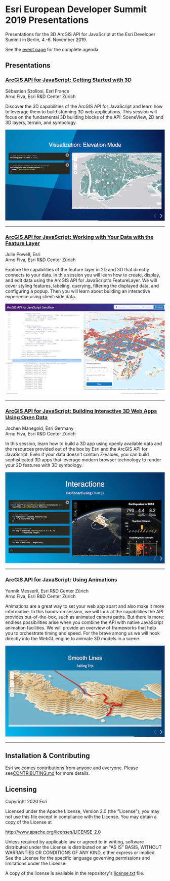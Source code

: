 # Esri European Developer Summit 2019 Presentations

Presentations for the 3D ArcGIS API for JavaScript at the Esri Developer Summit in Berlin, 4.-6. November 2019.

See the [event page](https://www.esri.com/en-us/about/events/devsummit-europe/agenda/agenda) for the complete agenda.

## Presentations

### [ArcGIS API for JavaScript: Getting Started with 3D](https://esri.github.io/devsummit-eu-2019-3D-jsapi/getting-started-with-3d.html)

Sébastien Szollosi, Esri France<br>
Arno Fiva, Esri R&D Center Zürich

Discover the 3D capabilities of the ArcGIS API for JavaScript and learn how to leverage them to build stunning 3D web applications. This session will focus on the fundamental 3D building blocks of the API: SceneView, 2D and 3D layers, terrain, and symbology.

[![Getting Started with 3D](https://github.com/esri/devsummit-eu-2019-3D-jsapi/raw/master/talks/images/thumbnail/getting-started-with-3d.png)](https://esri.github.io/devsummit-eu-2019-3D-jsapi/getting-started-with-3d.html)

---

### [ArcGIS API for JavaScript: Working with Your Data with the Feature Layer](https://esri.github.io/devsummit-eu-2019-3D-jsapi/working-with-feature-layers.html)

Julie Powell, Esri<br>
Arno Fiva, Esri R&D Center Zürich

Explore the capabilities of the feature layer in 2D and 3D that directly connects to your data. In this session you will learn how to create, display, and edit data using the ArcGIS API for JavaScript's FeatureLayer. We will cover styling features, labeling, querying, filtering the displayed data, and configuring a popup. Then you will learn about building an interactive experience using client-side data.

[![Working with Your Data with the Feature Layer](https://github.com/esri/devsummit-eu-2019-3D-jsapi/raw/master/talks/images/thumbnail/working-with-feature-layers.png)](https://esri.github.io/devsummit-eu-2019-3D-jsapi/working-with-feature-layers.html)

---

### [ArcGIS API for JavaScript: Building Interactive 3D Web Apps Using Open Data](https://esri.github.io/devsummit-eu-2019-3D-jsapi/building-web-apps.html)

Jochen Manegold, Esri Germany<br>
Arno Fiva, Esri R&D Center Zürich

In this session, learn how to build a 3D app using openly available data and the resources provided out of the box by Esri and the ArcGIS API for JavaScript. Even if your data doesn't contain Z-values, you can build sophisticated 3D apps that leverage modern browser technology to render your 2D features with 3D symbology.

[![Building Interactive 3D Web Apps Using Open Data](https://github.com/esri/devsummit-eu-2019-3D-jsapi/raw/master/talks/images/thumbnail/building-web-apps.png)](https://esri.github.io/devsummit-eu-2019-3D-jsapi/building-web-apps.html)

---

### [ArcGIS API for JavaScript: Using Animations](https://esri.github.io/devsummit-eu-2019-3D-jsapi/using-animations.html)

Yannik Messerli, Esri R&D Center Zürich<br>
Arno Fiva, Esri R&D Center Zürich

Animations are a great way to set your web app apart and also make it more informative. In this hands-on session, we will look at the capabilities the API provides out-of-the-box, such as animated camera paths. But there is more: endless possibilities arise when you combine the API with native JavaScript animation facilities. We will provide an overview of frameworks that help you to orchestrate timing and speed. For the brave among us we will hook directly into the WebGL engine to animate 3D models in a scene.

[![Using Animations](https://github.com/esri/devsummit-eu-2019-3D-jsapi/raw/master/talks/images/thumbnail/using-animations.png)](https://esri.github.io/devsummit-eu-2019-3D-jsapi/using-animations.html)

---

## Installation & Contributing

Esri welcomes contributions from anyone and everyone. Please see[CONTRIBUTING.md](https://github.com/Esri/devsummit-eu-2019-3D-jsapi/blob/master/CONTRIBUTING.md) for more details.

## Licensing
Copyright 2020 Esri

Licensed under the Apache License, Version 2.0 (the "License");
you may not use this file except in compliance with the License.
You may obtain a copy of the License at

   http://www.apache.org/licenses/LICENSE-2.0

Unless required by applicable law or agreed to in writing, software
distributed under the License is distributed on an "AS IS" BASIS,
WITHOUT WARRANTIES OR CONDITIONS OF ANY KIND, either express or implied.
See the License for the specific language governing permissions and
limitations under the License.

A copy of the license is available in the repository's [license.txt](./license.txt) file.

